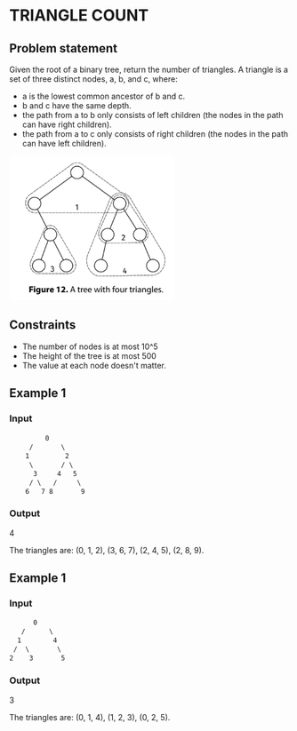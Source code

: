 # TRIANGLE COUNT

## Problem statement

Given the root of a binary tree, return the number of triangles. A triangle is a set of three distinct nodes, a, b, and
c, where:

- a is the lowest common ancestor of b and c.
- b and c have the same depth.
- the path from a to b only consists of left children (the nodes in the path can have right children).
- the path from a to c only consists of right children (the nodes in the path can have left children).

![triangle-count-1](triangle-count-1.png)

## Constraints

- The number of nodes is at most 10^5
- The height of the tree is at most 500
- The value at each node doesn't matter.

## Example 1

### Input

```
         0
     /       \
    1         2
     \       / \
      3     4   5
     / \   /     \
    6   7 8       9
```

### Output

4

The triangles are: (0, 1, 2), (3, 6, 7), (2, 4, 5), (2, 8, 9).

## Example 1

### Input

```
      0
   /      \
  1        4
 /  \       \
2    3       5
```

### Output

3

The triangles are: (0, 1, 4), (1, 2, 3), (0, 2, 5).